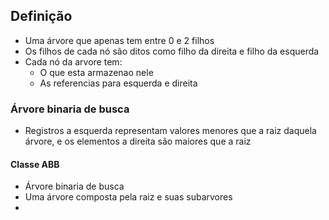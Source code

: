 ## Definição
- Uma árvore que apenas tem entre 0 e 2 filhos
- Os filhos de cada nó são ditos como filho da direita e filho da esquerda
- Cada nó da arvore tem:
	- O que esta armazenao nele
	- As referencias para esquerda e direita
  
### Árvore binaria de busca
- Registros a esquerda representam valores menores que a raiz daquela árvore, e os elementos a direita são maiores que a raiz
#### Classe ABB
- Árvore binaria de busca
- Uma árvore composta pela raiz e suas subarvores
- 